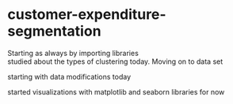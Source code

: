 # customer-expenditure-segmentation

Starting as always by importing libraries <br>
studied about the types of clustering today.
Moving on to data set 

starting with data modifications today


started visualizations with matplotlib and seaborn libraries for now
